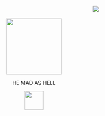 
                                ‎![](https://komarev.com/ghpvc/?username=Hunkery&label=𖡼&color=202c47&style=plastic)


<p align="center">
  <img src="https://media1.tenor.com/m/CwpjTLKEPk4AAAAC/herb-is-mad-bc-you-said-planting-is-trash.gif" width="150">
  </p>

<p align="center">HE MAD AS HELL</p>

<p align="center">
  <img src="https://i.pinimg.com/originals/00/da/8c/00da8c27598ea96e64f6986d7b0ba316.gif" width="50">
  </p>
